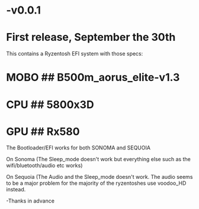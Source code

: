# -v0.0.1
# First release, September the 30th

This contains a Ryzentosh EFI system with those specs:

# MOBO ## B500m_aorus_elite-v1.3

# CPU ## 5800x3D

# GPU ## Rx580

The Bootloader/EFI works for both SONOMA and SEQUOIA 

On Sonoma (The Sleep_mode doesn't work but everything else such as the wifi/bluetooth/audio etc works)

On Sequoia (The Audio and the Sleep_mode doesn't work. The audio seems to be a major problem for the majority of the ryzentoshes use voodoo_HD instead.

-Thanks in advance
